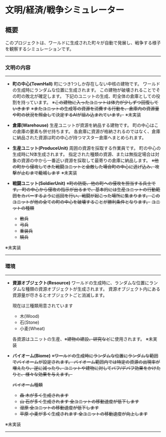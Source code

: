 # 文明/経済/戦争シミュレーター
## 概要
このプロジェクトは、ワールドに生成された町々が自動で発展し、戦争する様子を観察するシミュレーションです。

* * *

### 文明の内容

* * *

- **町の中心(TownHall)**
町につき1つしか存在しない中核の建物です。
ワールドの生成時にランダムな位置に生成されます。
この建物が破壊されることでその町の敗北が確定します。
下記のユニットの生成、町全体の倉庫としての役割を持っています。
※~~この建物に入ったユニットは体力が少しずつ回復していきます~~
※~~またユニットの生成等の資源を消費する行動を、倉庫内の資源量や町の状況を照会して決定するAIが組み込まれています。~~
※未実装

- **倉庫(Warehouse)**
生産ユニットが資源を納品する建物です。
町の中心はこの倉庫の要素も併せ持ちます。
各倉庫に資源が格納されるのではなく、倉庫に納品された資源は町の中心が持つマスター倉庫へまとめられます。

- **生産ユニット(ProduceUnit)**
周囲の資源を採取する作業員です。
町の中心の生成時にN体生成されます。
指定された種類の資源、または無指定場合は対象の資源の中から一番近い資源を採取して最寄りの倉庫に納品します。
※~~他の町から侵攻してきた戦闘ユニットと会敵した場合町の中心に逃げ込み、攻撃が止むまで籠城します~~
※未実装

- **戦闘ユニット(SoldierUnit)**
※~~町の防衛、他の町への侵攻を担当する兵士です。
町の中心から侵攻の指示が出るまで、基本的には生産ユニットの行動範囲をカバーするように巡回を行い、戦闘が起こった場所に集まります。
このユニットが他の全ての町の中心を破壊することが勝利条件となります。~~
~~ユニットの種類~~
	- ~~散兵~~
	- ~~弓兵~~
	- ~~重装兵~~
	- ~~騎兵~~
	
※未実装

* * *

### 環境

* * *

- **資源オブジェクト(Resource)**
	ワールドの生成時に、ランダムな位置にランダムな種類の資源オブジェクトが生成されます。
	資源オブジェクト内にある資源量が尽きるとオブジェクトごと消滅します。
	
	現在は三種類用意されています
	- 木(Wood)
	- 石(Stone)
	- 小麦(Wheat)
	
	各資源はユニットの生産、※~~建物の建設、研究など~~に使用されます。
	※未実装

- **バイオーム(Biome)**
	※~~ワールドの生成時にランダムな位置にランダムな範囲でバイオームが設定されます。
	バイオーム範囲内では特定の資源の出現率が増えたり、逆に減ったり、ユニットや建物に対してバフ/デバフ効果をかけたりと、様々な効果を与えます。~~
	
	~~バイオーム種類~~
	- ~~森
	木が多く生成されます~~
	- ~~山
	石が多く生成されます
	全ユニットの移動速度が低下します~~
	- ~~湿原
	全ユニットの移動速度が低下します~~
	- ~~平原
	小麦が多く生成されます
	全ユニットの移動速度が向上します~~

※未実装

* * *
